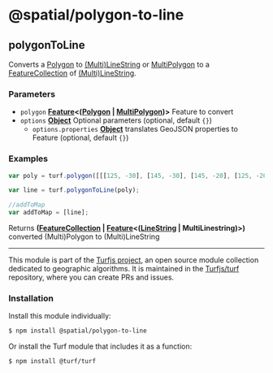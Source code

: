 # @spatial/polygon-to-line

<!-- Generated by documentation.js. Update this documentation by updating the source code. -->

## polygonToLine

Converts a [Polygon][1] to [(Multi)LineString][2] or [MultiPolygon][3] to a [FeatureCollection][4] of [(Multi)LineString][2].

### Parameters

-   `polygon` **[Feature][5]&lt;([Polygon][6] \| [MultiPolygon][7])>** Feature to convert
-   `options` **[Object][8]** Optional parameters (optional, default `{}`)
    -   `options.properties` **[Object][8]** translates GeoJSON properties to Feature (optional, default `{}`)

### Examples

```javascript
var poly = turf.polygon([[[125, -30], [145, -30], [145, -20], [125, -20], [125, -30]]]);

var line = turf.polygonToLine(poly);

//addToMap
var addToMap = [line];
```

Returns **([FeatureCollection][9] \| [Feature][5]&lt;([LineString][10] | MultiLinestring)>)** converted (Multi)Polygon to (Multi)LineString

[1]: https://tools.ietf.org/html/rfc7946#section-3.1.6

[2]: https://tools.ietf.org/html/rfc7946#section-3.1.4

[3]: https://tools.ietf.org/html/rfc7946#section-3.1.7

[4]: https://tools.ietf.org/html/rfc7946#section-3.3

[5]: https://tools.ietf.org/html/rfc7946#section-3.2

[6]: https://tools.ietf.org/html/rfc7946#section-3.1.6

[7]: https://tools.ietf.org/html/rfc7946#section-3.1.7

[8]: https://developer.mozilla.org/docs/Web/JavaScript/Reference/Global_Objects/Object

[9]: https://tools.ietf.org/html/rfc7946#section-3.3

[10]: https://tools.ietf.org/html/rfc7946#section-3.1.4

<!-- This file is automatically generated. Please don't edit it directly:
if you find an error, edit the source file (likely index.js), and re-run
./scripts/generate-readmes in the turf project. -->

---

This module is part of the [Turfjs project](http://turfjs.org/), an open source
module collection dedicated to geographic algorithms. It is maintained in the
[Turfjs/turf](https://github.com/Turfjs/turf) repository, where you can create
PRs and issues.

### Installation

Install this module individually:

```sh
$ npm install @spatial/polygon-to-line
```

Or install the Turf module that includes it as a function:

```sh
$ npm install @turf/turf
```
